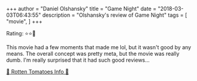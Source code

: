 +++
author = "Daniel Olshansky"
title = "Game Night"
date = "2018-03-03T06:43:55"
description = "Olshansky's review of Game Night"
tags = [
    "movie",
]
+++

Rating: ⭐⭐🌟

This movie had a few moments that made me lol, but it wasn't good by any means. The overall concept was pretty meta, but the movie was really dumb. I'm really surprised that it had such good reviews...

[🍅 Rotten Tomatoes Info 🍅](https://www.rottentomatoes.com//m/game_night_2018)